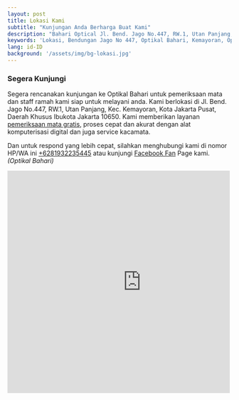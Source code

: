 ```yaml
---
layout: post
title: Lokasi Kami
subtitle: "Kunjungan Anda Berharga Buat Kami"
description: "Bahari Optical Jl. Bend. Jago No.447, RW.1, Utan Panjang, Kec. Kemayoran, Kota Jakarta Pusat, Daerah Khusus Ibukota Jakarta 10650"
keywords: 'Lokasi, Bendungan Jago No 447, Optikal Bahari, Kemayoran, Optikal, Optik, Kacamata, Gratis'
lang: id-ID
background: '/assets/img/bg-lokasi.jpg'
---
```



<h3>Segera Kunjungi</h3>

<p>Segera rencanakan kunjungan ke Optikal Bahari untuk pemeriksaan mata dan staff ramah kami siap untuk melayani anda. Kami berlokasi di
Jl. Bend. Jago No.447, RW.1, Utan Panjang, Kec. Kemayoran, Kota Jakarta Pusat, Daerah Khusus Ibukota Jakarta 10650. Kami memberikan layanan <a href="" title="https://optikalbahari.com/periksa-mata/">pemeriksaan mata gratis</a>, proses cepat dan akurat dengan alat komputerisasi digital dan juga service kacamata.</p>

<p>Dan untuk respond yang lebih cepat, silahkan menghubungi kami di nomor HP/WA ini <a href="https://api.whatsapp.com/send?phone=6281932235445&text=Hallo%2C+saya+butuh+informasi+lebih+lanjut+mengenai+Optikal+Bahari" id="WhatsAppClick" class="WhatsAppCall" title="Call WhatsApp">+6281932235445</a> atau kunjungi <a href="https://www.facebook.com/optikalbahari" id="FBClick" title="Facebook Page Optikal Bahari" class="FacebookPage">Facebook Fan</a> Page kami. <em>(Optikal Bahari)</em></p>

<p class="aligncenter">
<div class="mapouter">
<div class="gmap_canvas">
	<iframe width="600" height="500" id="gmap_canvas" src="https://maps.google.com/maps?q=optikal%20bahari&t=&z=13&ie=UTF8&iwloc=&output=embed" frameborder="0" scrolling="no" marginheight="0" marginwidth="0">
	</iframe>
	<a href="https://www.whatismyip-address.com/divi-discount/"></a></div>
	<style>
		.mapouter {
			position:relative;
			text-align:right;
			height:500px;width:600px;
			}
		.gmap_canvas {
			overflow:hidden;
			background:none!important;
			height:500px;
			width:500px;
			}
	</style>
</div>
</p>